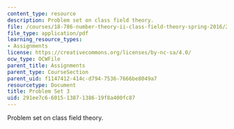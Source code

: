 ```yaml
---
content_type: resource
description: Problem set on class field theory.
file: /courses/18-786-number-theory-ii-class-field-theory-spring-2016/291ee7c660151387138619f8a400fc87_MIT18_786S16_pset3.pdf
file_type: application/pdf
learning_resource_types:
- Assignments
license: https://creativecommons.org/licenses/by-nc-sa/4.0/
ocw_type: OCWFile
parent_title: Assignments
parent_type: CourseSection
parent_uid: f1147412-414c-d794-7536-7666be8049a7
resourcetype: Document
title: Problem Set 3
uid: 291ee7c6-6015-1387-1386-19f8a400fc87
---
```

Problem set on class field theory.